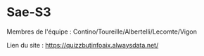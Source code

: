 # Sae-S3

Membres de l'équipe : Contino/Toureille/Albertelli/Lecomte/Vigon

Lien du site : https://quizzbutinfoaix.alwaysdata.net/
